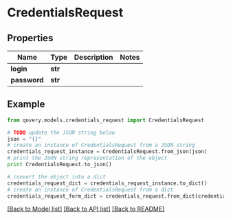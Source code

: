 # CredentialsRequest


## Properties

Name | Type | Description | Notes
------------ | ------------- | ------------- | -------------
**login** | **str** |  | 
**password** | **str** |  | 

## Example

```python
from qovery.models.credentials_request import CredentialsRequest

# TODO update the JSON string below
json = "{}"
# create an instance of CredentialsRequest from a JSON string
credentials_request_instance = CredentialsRequest.from_json(json)
# print the JSON string representation of the object
print CredentialsRequest.to_json()

# convert the object into a dict
credentials_request_dict = credentials_request_instance.to_dict()
# create an instance of CredentialsRequest from a dict
credentials_request_form_dict = credentials_request.from_dict(credentials_request_dict)
```
[[Back to Model list]](../README.md#documentation-for-models) [[Back to API list]](../README.md#documentation-for-api-endpoints) [[Back to README]](../README.md)


